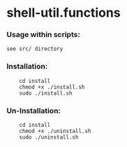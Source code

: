 # shell-util.functions


### Usage within scripts:
    see src/ directory

### Installation:
```shell
    cd install
    chmod +x ./install.sh
    sudo ./install.sh
```

### Un-Installation:
```shell
    cd install
    chmod +x ./uninstall.sh
    sudo ./uninstall.sh
```


